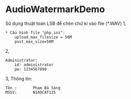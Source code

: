 ﻿# AudioWatermarkDemo

Sử dụng thuật toán LSB để chèn chữ kí vào file (*.WAV)
1,

	* Cấu hình file "php.ini": 
		upload_max_filesize = 50M
		post_max_size=50M

		
2,


	Administrator:
		id: administrator
		pw: 1234567890


3,
Thông tin: 
	
	Tên :		Phạm Bá Sáng
	MSSV:		N14DCAT125